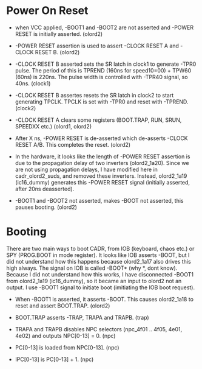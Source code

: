 
# Power On Reset

- when VCC applied, -BOOT1 and -BOOT2 are not asserted and -POWER RESET is initially asserted. (olord2)

- -POWER RESET assertion is used to assert -CLOCK RESET A and -CLOCK RESET B. (olord2)

- -CLOCK RESET B asserted sets the SR latch in clock1 to generate -TPR0 pulse. The period of this is TPREND (160ns for speed10=00) + TPW60 (60ns) is 220ns. The pulse width is controlled with -TPR40 signal, so 40ns. (clock1)

- -CLOCK RESET B assertes resets the SR latch in clock2 to start generating TPCLK. TPCLK is set with -TPR0 and reset with -TPREND. (clock2)

- -CLOCK RESET A clears some registers (BOOT.TRAP, RUN, SRUN, SPEEDXX etc.) (olord1, olord2)

- After X ns, -POWER RESET is de-asserted which de-asserts -CLOCK RESET A/B. This completes the reset. (olord2)

- In the hardware, it looks like the length of -POWER RESET assertion is due to the propagation delay of two inverters (olord2_1a20). Since we are not using propagation delays, I have modified here in cadr_olord2_suds, and removed these inverters. Instead, olord2_1a19 (ic16_dummy) generates this -POWER RESET signal (initially asserted, after 20ns deasserted).

- -BOOT1 and -BOOT2 not asserted, makes -BOOT not asserted, this pauses booting. (olord2)

# Booting

There are two main ways to boot CADR, from IOB (keyboard, chaos etc.) or SPY (PROG.BOOT in mode register). It looks like IOB asserts -BOOT, but I did not understand how this happens because olord2_1a17 also drives this high always. The signal on IOB is called -BOOT* (why *, dont know). Because I did not understand how this works, I have disconnected -BOOT1 from olord2_1a19 (ic16_dummy), so it became an input to olord2 not an output. I use -BOOT1 signal to initiate boot (imitiating the IOB boot request).

- When -BOOT1 is asserted, it asserts -BOOT. This causes olord2_1a18 to reset and assert BOOT.TRAP. (olord2)

- BOOT.TRAP asserts -TRAP, TRAPA and TRAPB. (trap)

- TRAPA and TRAPB disables NPC selectors (npc_4f01 .. 4f05, 4e01, 4e02) and outputs NPC[0-13] = 0. (npc)

- PC[0-13] is loaded from NPC[0-13]. (npc)

- IPC[0-13] is PC[0-13] + 1. (npc)